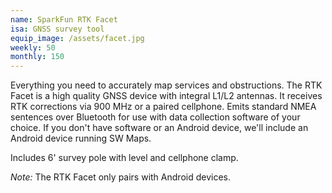 ```yaml
---
name: SparkFun RTK Facet
isa: GNSS survey tool
equip_image: /assets/facet.jpg
weekly: 50
monthly: 150
---
```


Everything you need to accurately map services and obstructions. The
RTK Facet is a high quality GNSS device with integral L1/L2 antennas.
It receives RTK corrections via 900 MHz or a paired cellphone. Emits
standard NMEA sentences over Bluetooth for use with data collection
software of your choice. If you don't have software or an Android
device, we'll include an Android device running SW Maps.

Includes 6' survey pole with level and cellphone clamp.

*Note:* The RTK Facet only pairs with Android devices.
